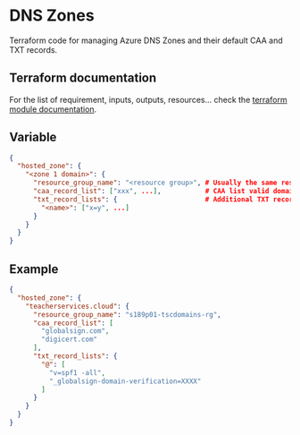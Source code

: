 # DNS Zones

Terraform code for managing Azure DNS Zones and their default CAA and TXT records.

## Terraform documentation
For the list of requirement, inputs, outputs, resources... check the [terraform module documentation](tfdocs.md).

## Variable
```json
{
  "hosted_zone": {
    "<zone 1 domain>": {
      "resource_group_name": "<resource group>", # Usually the same resource group for all domains of a service
      "caa_record_list": ["xxx", ...],           # CAA list valid domains for generating TLS certificates
      "txt_record_lists": {                      # Additional TXT records
        "<name>": ["x=y", ...]
      }
    }
  }
}
```

## Example
```json
{
  "hosted_zone": {
    "teacherservices.cloud": {
      "resource_group_name": "s189p01-tscdomains-rg",
      "caa_record_list": [
        "globalsign.com",
        "digicert.com"
      ],
      "txt_record_lists": {
        "@": [
          "v=spf1 -all",
          "_globalsign-domain-verification=XXXX"
        ]
      }
    }
  }
}
```
